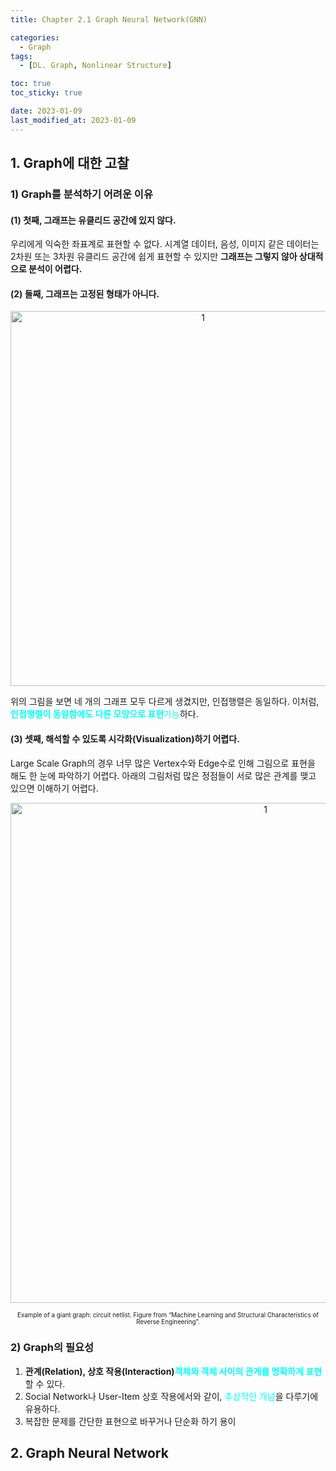 ```yaml
---
title: Chapter 2.1 Graph Neural Network(GNN)

categories: 
  - Graph
tags:
  - [DL. Graph, Nonlinear Structure]

toc: true
toc_sticky: true

date: 2023-01-09
last_modified_at: 2023-01-09
---
```


## 1. Graph에 대한 고찰  
### 1) Graph를 분석하기 어려운 이유  
#### (1) 첫째, 그래프는 유클리드 공간에 있지 않다.  
우리에게 익숙한 좌표계로 표현할 수 없다. 시계열 데이터, 음성, 이미지 같은 데이터는 2차원 또는 3차원 유클리드 공간에 쉽게 표현할 수 있지만 **그래프는 그렇지 않아 상대적으로 분석이 어렵다.**

#### (2) 둘째, 그래프는 고정된 형태가 아니다.

<p align="center">
<img width="600" alt="1" src="https://user-images.githubusercontent.com/111734605/211317698-13a1b426-5776-4ff2-9d9e-666ad714e563.png">
</p>

위의 그림을 보면 네 개의 그래프 모두 다르게 생겼지만, 인접행렬은 동일하다. 이처럼, <span style = "color:aqua">**인접행렬이 동일함에도 다른 모양으로 표현**가능</span>하다.

#### (3) 셋째, 해석할 수 있도록 시각화(Visualization)하기 어렵다.
Large Scale Graph의 경우 너무 많은 Vertex수와 Edge수로 인해 그림으로 표현을 해도 한 눈에 파악하기 어렵다. 아래의 그림처럼 많은 정점들이 서로 많은 관계를 맺고 있으면 이해하기 어렵다.

<p align="center">
<img width="800" alt="1" src="https://miro.medium.com/max/4800/1*Re5pzIhfh5l9yKbjgBRAeg.webp">
</p>
<span style = "font-size:70%"><center>Example of a giant graph: circuit netlist. Figure from “Machine Learning and Structural Characteristics of Reverse Engineering”.</center></span>

### 2) Graph의 필요성
1. **관계(Relation), 상호 작용(Interaction)**<span style = "color:aqua">**객체와 객체 사이의 관계를 명확하게 표현**</span>할 수 있다. 
2. Social Network나 User-Item 상호 작용에서와 같이, <span style = "color:aqua">추상적인 개념</span>을 다루기에 유용하다.
3. 복잡한 문제를 간단한 표현으로 바꾸거나 단순화 하기 용이

## 2. Graph Neural Network

